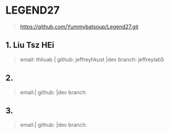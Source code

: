 # LEGEND27
> https://github.com/Yummybatsoup/Legend27.git


## 1. Liu Tsz HEi
> email: thliuab | github: jeffreyhkust |dev branch: jeffreylab5
>

## 2.
> email:| github: |dev branch:
>

## 3.
> email:| github: |dev branch:
>

